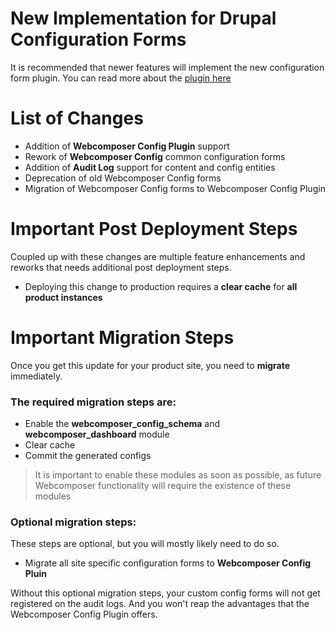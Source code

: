 # New Implementation for Drupal Configuration Forms

It is recommended that newer features will implement the new configuration form plugin.
You can read more about the [plugin here](../../docs/webcomposer-config-plugin.md)

# List of Changes

* Addition of **Webcomposer Config Plugin** support
* Rework of **Webcomposer Config** common configuration forms
* Addition of **Audit Log** support for content and config entities
* Deprecation of old Webcomposer Config forms
* Migration of Webcomposer Config forms to Webcomposer Config Plugin

# Important Post Deployment Steps

Coupled up with these changes are multiple feature enhancements and reworks that
needs additional post deployment steps.

* Deploying this change to production requires a **clear cache** for **all product instances**

# Important Migration Steps

Once you get this update for your product site, you need to **migrate** immediately.

### The required migration steps are:

* Enable the **webcomposer_config_schema** and **webcomposer_dashboard** module
* Clear cache
* Commit the generated configs

> It is important to enable these modules as soon as possible, as future Webcomposer
> functionality will require the existence of these modules

### Optional migration steps:

These steps are optional, but you will mostly likely need to do so.

* Migrate all site specific configuration forms to **Webcomposer Config Pluin**

Without this optional migration steps, your custom config forms will not get
registered on the audit logs. And you won't reap the advantages that
the Webcomposer Config Plugin offers.
